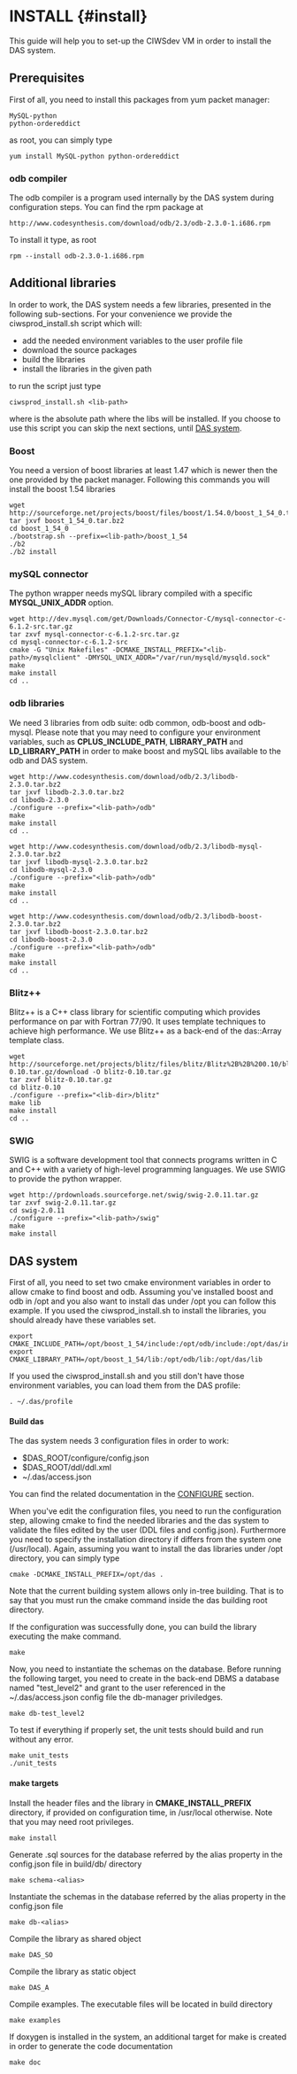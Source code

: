 INSTALL                                                                                       {#install}
=======

This guide will help you to set-up the CIWSdev VM in order to install the DAS system.

Prerequisites
-------------

First of all, you need to install this packages from yum packet manager:

    MySQL-python
    python-ordereddict

as root, you can simply type

    yum install MySQL-python python-ordereddict


### odb compiler ###

The odb compiler is a program used internally by the DAS system during configuration steps.
You can find the rpm package at
    
	http://www.codesynthesis.com/download/odb/2.3/odb-2.3.0-1.i686.rpm

To install it type, as root

    rpm --install odb-2.3.0-1.i686.rpm

## Additional libraries ##

In order to work, the DAS system needs a few libraries, presented in the following sub-sections.
For your convenience we provide the ciwsprod_install.sh script which will:

  * add the needed environment variables to the user profile file
  * download the source packages
  * build the libraries
  * install the libraries in the given path
  
to run the script just type
  
    ciwsprod_install.sh <lib-path>
   
where <lib-path> is the absolute path where the libs will be installed.
If you choose to use this script you can skip the next sections, until [DAS system](#das_system).

### Boost ###

You need a version of boost libraries at least 1.47 which is newer then the one provided by the packet
manager. Following this commands you will install the boost 1.54 libraries
    
    wget http://sourceforge.net/projects/boost/files/boost/1.54.0/boost_1_54_0.tar.bz2/download
    tar jxvf boost_1_54_0.tar.bz2 
	cd boost_1_54_0
	./bootstrap.sh --prefix=<lib-path>/boost_1_54
	./b2
	./b2 install


### mySQL connector ###

The python wrapper needs mySQL library compiled with a specific __MYSQL_UNIX_ADDR__ option.

    wget http://dev.mysql.com/get/Downloads/Connector-C/mysql-connector-c-6.1.2-src.tar.gz
    tar zxvf mysql-connector-c-6.1.2-src.tar.gz
    cd mysql-connector-c-6.1.2-src
    cmake -G "Unix Makefiles" -DCMAKE_INSTALL_PREFIX="<lib-path>/mysqlclient" -DMYSQL_UNIX_ADDR="/var/run/mysqld/mysqld.sock"
	make
	make install
	cd ..
	
### odb libraries ###

We need 3 libraries from odb suite: odb common, odb-boost and odb-mysql.
Please note that you may need to configure your environment variables, such as __CPLUS_INCLUDE_PATH__,
__LIBRARY_PATH__ and  __LD_LIBRARY_PATH__ in order to make boost and mySQL libs available to the odb
and DAS system.

    wget http://www.codesynthesis.com/download/odb/2.3/libodb-2.3.0.tar.bz2
    tar jxvf libodb-2.3.0.tar.bz2
	cd libodb-2.3.0
	./configure --prefix="<lib-path>/odb"
	make
	make install
	cd ..
	
	wget http://www.codesynthesis.com/download/odb/2.3/libodb-mysql-2.3.0.tar.bz2
	tar jxvf libodb-mysql-2.3.0.tar.bz2
	cd libodb-mysql-2.3.0
	./configure --prefix="<lib-path>/odb"
	make
	make install
	cd ..
	
	wget http://www.codesynthesis.com/download/odb/2.3/libodb-boost-2.3.0.tar.bz2
	tar jxvf libodb-boost-2.3.0.tar.bz2
	cd libodb-boost-2.3.0
	./configure --prefix="<lib-path>/odb"
	make
	make install
	cd ..
	
### Blitz++ ###
Blitz++ is a C++ class library for scientific computing which provides performance on par with
Fortran 77/90. It uses template techniques to achieve high performance.
We use Blitz++ as a back-end of the das::Array template class.
	
	wget http://sourceforge.net/projects/blitz/files/blitz/Blitz%2B%2B%200.10/blitz-0.10.tar.gz/download -O blitz-0.10.tar.gz
	tar zxvf blitz-0.10.tar.gz
	cd blitz-0.10
	./configure --prefix="<lib-dir>/blitz"
	make lib
	make install
	cd ..
	
### SWIG ###
SWIG is a software development tool that connects programs written in C and C++ with a variety of
high-level programming languages. We use SWIG to provide the python wrapper.

    wget http://prdownloads.sourceforge.net/swig/swig-2.0.11.tar.gz
	tar zxvf swig-2.0.11.tar.gz
	cd swig-2.0.11
	./configure --prefix="<lib-path>/swig"
	make
	make install   
	
<a name='das_system'></a>
## DAS system ##

First of all, you need to set two cmake environment variables in order to allow cmake to find boost
and odb. Assuming you've installed boost and odb in /opt and you also want to install das under /opt
you can follow this example. If you used the ciwsprod_install.sh to install the libraries, you
should already have these variables set.

    export CMAKE_INCLUDE_PATH=/opt/boost_1_54/include:/opt/odb/include:/opt/das/include
    export CMAKE_LIBRARY_PATH=/opt/boost_1_54/lib:/opt/odb/lib:/opt/das/lib
   
If you used the ciwsprod_install.sh and you still don't have those environment variables, you can
load them from the DAS profile:

    . ~/.das/profile


#### Build das ####
The das system needs 3 configuration files in order to work:
  * $DAS_ROOT/configure/config.json
  * $DAS_ROOT/ddl/ddl.xml
  * ~/.das/access.json

  
You can find the related documentation in the [CONFIGURE](md_CONFIGURE.html#das_config) section. 

When you've edit the configuration files, you need to run the configuration step, allowing cmake
to find the needed libraries and the das system to validate the files edited by the user (DDL files
and config.json). Furthermore you need to specify the installation directory if 
differs from the system one (/usr/local). Again, assuming you want to install the das libraries
under /opt directory, you can simply type
       
    cmake -DCMAKE_INSTALL_PREFIX=/opt/das .

Note that the current building system allows only in-tree building. That is to say that you must run
the cmake command inside the das building root directory.

If the configuration was successfully done, you can build the library executing the make command.

    make

Now, you need to instantiate the schemas on the database. Before running the following target, you need
to create in the back-end DBMS a database named "test_level2" and grant to the user referenced in the
~/.das/access.json config file the db-manager priviledges.

    make db-test_level2

To test if everything if properly set, the unit tests should build and run without any error.

	make unit_tests
    ./unit_tests


#### make targets ####
Install the header files and the library in __CMAKE_INSTALL_PREFIX__ directory, if provided on
configuration time, in /usr/local otherwise. Note that you may need root privileges.

    make install

Generate .sql sources for the database referred by the alias property in the config.json file in 
build/db/<alias> directory

    make schema-<alias>

Instantiate the schemas in the database referred by the alias property in the config.json file

    make db-<alias>

Compile the library as shared object
    
    make DAS_SO

Compile the library as static object
    
    make DAS_A
	

Compile examples. The executable files will be located in build directory

    make examples

If doxygen is installed in the system, an additional target for make is created in order to generate
the code documentation

    make doc

